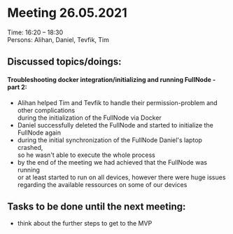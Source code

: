 # Meeting 26.05.2021  

Time: 16:20 – 18:30  
Persons: Alihan, Daniel, Tevfik, Tim  

## Discussed topics/doings:   
#### Troubleshooting docker integration/initializing and running FullNode - part 2:
- Alihan helped Tim and Tevfik to handle their permission-problem and other complications  
  during the initialization of the FullNode via Docker
- Daniel successfully deleted the FullNode and started to initialize the FullNode again
- during the initial synchronization of the FullNode Daniel's laptop crashed,  
  so he wasn't able to execute the whole process
- by the end of the meeting we had achieved that the FullNode was running  
  or at least started to run on all devices, however there were huge issues  
  regarding the available ressources on some of our devices  
  
## Tasks to be done until the next meeting:  
- think about the further steps to get to the MVP
